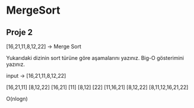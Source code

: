 # **MergeSort**


## Proje 2
[16,21,11,8,12,22] -> Merge Sort

Yukarıdaki dizinin sort türüne göre aşamalarını yazınız.
Big-O gösterimini yazınız.

input ->    [16,21,11,8,12,22]

   [16,21,11]                  [8,12,22]
[16,21]    [11]            [8,12]      [22]
   [11,16,21]                  [8,12,22]
             [8,11,12,16,21,22]
            

O(nlogn)
             
